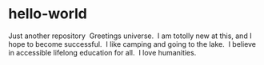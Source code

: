 # hello-world
Just another repository
  Greetings universe.
  I am totolly new at this, and I hope to become successful.
  I like camping and going to the lake.
  I believe in accessible lifelong education for all.
  I love humanities.
